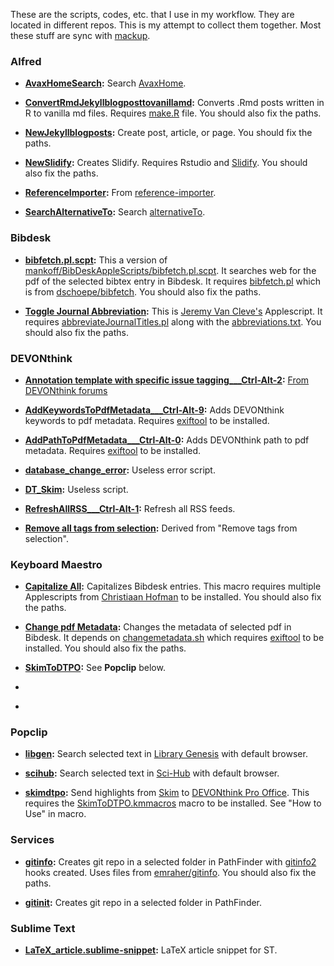 These are the scripts, codes, etc. that I use in my workflow. They are located in different repos. This is my attempt to collect them together. Most these stuff are sync with [mackup](https://github.com/lra/mackup).

### Alfred
* **[AvaxHomeSearch](https://github.com/emraher/alfred/blob/master/AvaxHomeSearch.alfredworkflow):**  Search [AvaxHome](avxhome.se).

* **[ConvertRmdJekyllblogposttovanillamd](https://github.com/emraher/alfred/blob/master/ConvertRmdJekyllblogposttovanillamd.alfredworkflow):** Converts .Rmd posts written in R to vanilla md files. Requires [make.R](https://github.com/emraher/alfred/blob/master/make.R) file. You should also fix the paths.

* **[NewJekyllblogposts](https://github.com/emraher/alfred/blob/master/NewJekyllblogposts.alfredworkflow):** Create post, article, or page. You should fix the paths.

* **[NewSlidify](https://github.com/emraher/alfred/blob/master/NewSlidify.alfredworkflow):** Creates Slidify. Requires Rstudio and [Slidify](https://github.com/emraher/alfred/tree/master/Slidify). You should also fix the paths.

* **[ReferenceImporter](https://github.com/emraher/alfred/blob/master/ReferenceImporter.alfredworkflow):** From [reference-importer](https://github.com/andrewning/alfred-workflows-scientific/tree/master/reference-importer).

* **[SearchAlternativeTo](https://github.com/emraher/alfred/blob/master/SearchAlternativeTo.alfredworkflow):** Search [alternativeTo](https://alternativeto.net/).

### Bibdesk
* **[bibfetch.pl.scpt](https://github.com/emraher/Scripts/blob/master/Bibdesk/bibfetch.pl.scpt):** This a version of [mankoff/BibDeskAppleScripts/bibfetch.pl.scpt](https://github.com/mankoff/BibDeskAppleScripts). It searches web for the pdf of the selected bibtex entry in Bibdesk. It requires [bibfetch.pl](https://github.com/emraher/Scripts/blob/master/PerlScripts/bibfetch.pl) which is from [dschoepe/bibfetch](https://github.com/dschoepe/bibfetch). You should also fix the paths.

* **[Toggle Journal Abbreviation](https://github.com/emraher/Scripts/blob/master/Bibdesk/Toggle%20Journal%20Abbreviation.scpt):** This is [Jeremy Van Cleve's](http://vancleve.theoretical.bio/software/) Applescript. It requires [abbreviateJournalTitles.pl](https://github.com/emraher/Scripts/blob/master/PerlScripts/abbreviateJournalTitles.pl) along with the [abbreviations.txt](https://github.com/emraher/journal_abbreviations/blob/master/abbreviations.txt). You should also fix the paths.

### DEVONthink
* **[Annotation template with specific issue tagging___Ctrl-Alt-2](https://github.com/emraher/Scripts/DT/Annotation%20template%20with%20specific%20issue%20tagging___Ctrl-Alt-2.scptd):** [From DEVONthink forums](http://forum.devontechnologies.com/download/file.php?id=2019.)

* **[AddKeywordsToPdfMetadata___Ctrl-Alt-9](https://github.com/emraher/Scripts/DT/AddKeywordsToPdfMetadata___Ctrl-Alt-9.scptd):** Adds DEVONthink keywords to pdf metadata. Requires [exiftool](http://www.sno.phy.queensu.ca/~phil/exiftool/) to be installed.

* **[AddPathToPdfMetadata___Ctrl-Alt-0](https://github.com/emraher/Scripts/DT/AddPathToPdfMetadata___Ctrl-Alt-0.scptd):** Adds DEVONthink path to pdf metadata. Requires [exiftool](http://www.sno.phy.queensu.ca/~phil/exiftool/) to be installed.

* **[database_change_error](https://github.com/emraher/Scripts/DT/database_change_error.scpt):** Useless error script.

* **[DT_Skim](https://github.com/emraher/Scripts/DT/DT_Skim.scpt):** Useless script.

* **[RefreshAllRSS___Ctrl-Alt-1](https://github.com/emraher/Scripts/DT/RefreshAllRSS___Ctrl-Alt-1.scptd):** Refresh all RSS feeds.

* **[Remove all tags from selection](https://github.com/emraher/Scripts/DT/Remove%20all%20tags%20from%20selection.scpt):** Derived from "Remove tags from selection".

### Keyboard Maestro
* **[Capitalize All](https://github.com/emraher/KMmacros/blob/master/Capitalize%20All.kmmacros):** Capitalizes Bibdesk entries. This macro requires multiple Applescripts from [Christiaan Hofman](http://www.physics.rutgers.edu/~hofman/applescript/) to be installed. You should also fix the paths.

* **[Change pdf Metadata](https://github.com/emraher/KMmacros/blob/master/Change%20pdf%20Metadata.kmmacros):** Changes the metadata of selected pdf in Bibdesk. It depends on [changemetadata.sh](https://github.com/emraher/KMmacros/blob/master/changemetadata.sh) which requires [exiftool](http://www.sno.phy.queensu.ca/~phil/exiftool/) to be installed. You should also fix the paths.

* **[SkimToDTPO](https://github.com/emraher/KMmacros/blob/master/SkimToDTPO.kmmacros):** See **Popclip** below.


* ~~~~**[ReadMarkdownandTakeNoteDTPO](https://github.com/emraher/KMmacros/blob/master/ReadMarkdownandTakeNoteDTPO.kmmacros):** For the selected md file in DEVONthink, creates a note in nvAlt and opens Marked for the note.~~~~

* ~~~~**[ReadMarkdownandTakeNotePathFinder](https://github.com/emraher/KMmacros/blob/master/ReadMarkdownandTakeNotePathFinder.kmmacros):** For the selected md file in PathFinder, opens Marked and nvAlt.~~~~

### Popclip
* **[libgen](https://github.com/emraher/popclipextensions/tree/master/libgen.popclipext):** Search selected text in [Library Genesis](http://gen.lib.rus.ec/) with default browser.

* **[scihub](https://github.com/emraher/popclipextensions/tree/master/scihub%20.popclipext):** Search selected text in [Sci-Hub](http://www.sci-hub.club/) with default browser.

* **[skimdtpo](https://github.com/emraher/popclipextensions/tree/master/skimdtpo.popclipext):** Send highlights from [Skim](http://skim-app.sourceforge.net/) to [DEVONthink Pro Office](http://www.devontechnologies.com/products/devonthink/devonthink-pro-office.html). This requires the [SkimToDTPO.kmmacros](https://github.com/emraher/KMmacros/blob/master/SkimToDTPO.kmmacros) macro to be installed. See "How to Use" in macro.

### Services
* **[gitinfo](https://github.com/emraher/Scripts/tree/master/Automator/gitinfo.workflow/Contents):** Creates git repo in a selected folder in PathFinder with [gitinfo2](https://www.ctan.org/pkg/gitinfo2?lang=en) hooks created. Uses files from [emraher/gitinfo](https://github.com/emraher/gitinfo). You should also fix the paths.

* **[gitinit](https://github.com/emraher/Scripts/tree/master/Automator/gitinit.workflow/Contents):** Creates git repo in a selected folder in PathFinder.

### Sublime Text
* **[LaTeX_article.sublime-snippet](https://github.com/emraher/Scripts/tree/master/ST/LaTeX_article.sublime-snippet):** LaTeX article snippet for ST.

